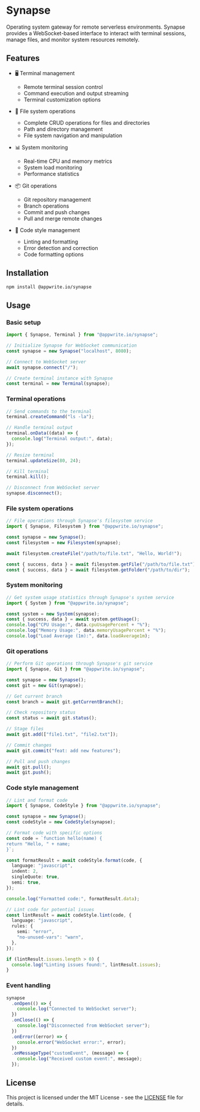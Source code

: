# Synapse

Operating system gateway for remote serverless environments. Synapse provides a WebSocket-based interface to interact with terminal sessions, manage files, and monitor system resources remotely.

## Features

- 🖥️ Terminal management

  - Remote terminal session control
  - Command execution and output streaming
  - Terminal customization options

- 📂 File system operations

  - Complete CRUD operations for files and directories
  - Path and directory management
  - File system navigation and manipulation

- 📊 System monitoring

  - Real-time CPU and memory metrics
  - System load monitoring
  - Performance statistics

- 📦 Git operations

  - Git repository management
  - Branch operations
  - Commit and push changes
  - Pull and merge remote changes

- 📝 Code style management

  - Linting and formatting
  - Error detection and correction
  - Code formatting options

## Installation

```bash
npm install @appwrite.io/synapse
```

## Usage

### Basic setup

```typescript
import { Synapse, Terminal } from "@appwrite.io/synapse";

// Initialize Synapse for WebSocket communication
const synapse = new Synapse("localhost", 8080);

// Connect to WebSocket server
await synapse.connect("/");

// Create terminal instance with Synapse
const terminal = new Terminal(synapse);
```

### Terminal operations

```typescript
// Send commands to the terminal
terminal.createCommand("ls -la");

// Handle terminal output
terminal.onData((data) => {
  console.log("Terminal output:", data);
});

// Resize terminal
terminal.updateSize(80, 24);

// Kill terminal
terminal.kill();

// Disconnect from WebSocket server
synapse.disconnect();
```

### File system operations

```typescript
// File operations through Synapse's filesystem service
import { Synapse, Filesystem } from "@appwrite.io/synapse";

const synapse = new Synapse();
const filesystem = new Filesystem(synapse);

await filesystem.createFile("/path/to/file.txt", "Hello, World!");

const { success, data } = await filesystem.getFile("/path/to/file.txt");
const { success, data } = await filesystem.getFolder("/path/to/dir");
```

### System monitoring

```typescript
// Get system usage statistics through Synapse's system service
import { System } from "@appwrite.io/synapse";

const system = new System(synapse);
const { success, data } = await system.getUsage();
console.log("CPU Usage:", data.cpuUsagePercent + "%");
console.log("Memory Usage:", data.memoryUsagePercent + "%");
console.log("Load Average (1m):", data.loadAverage1m);
```

### Git operations

```typescript
// Perform Git operations through Synapse's git service
import { Synapse, Git } from "@appwrite.io/synapse";

const synapse = new Synapse();
const git = new Git(synapse);

// Get current branch
const branch = await git.getCurrentBranch();

// Check repository status
const status = await git.status();

// Stage files
await git.add(["file1.txt", "file2.txt"]);

// Commit changes
await git.commit("feat: add new features");

// Pull and push changes
await git.pull();
await git.push();
```

### Code style management

```typescript
// Lint and format code
import { Synapse, CodeStyle } from "@appwrite.io/synapse";

const synapse = new Synapse();
const codeStyle = new CodeStyle(synapse);

// Format code with specific options
const code = `function hello(name) {
return "Hello, " + name;
}`;

const formatResult = await codeStyle.format(code, {
  language: "javascript",
  indent: 2,
  singleQuote: true,
  semi: true,
});

console.log("Formatted code:", formatResult.data);

// Lint code for potential issues
const lintResult = await codeStyle.lint(code, {
  language: "javascript",
  rules: {
    semi: "error",
    "no-unused-vars": "warn",
  },
});

if (lintResult.issues.length > 0) {
  console.log("Linting issues found:", lintResult.issues);
}
```

### Event handling

```typescript
synapse
  .onOpen(() => {
    console.log("Connected to WebSocket server");
  })
  .onClose(() => {
    console.log("Disconnected from WebSocket server");
  })
  .onError((error) => {
    console.error("WebSocket error:", error);
  })
  .onMessageType("customEvent", (message) => {
    console.log("Received custom event:", message);
  });
```

## License

This project is licensed under the MIT License - see the [LICENSE](LICENSE) file for details.
